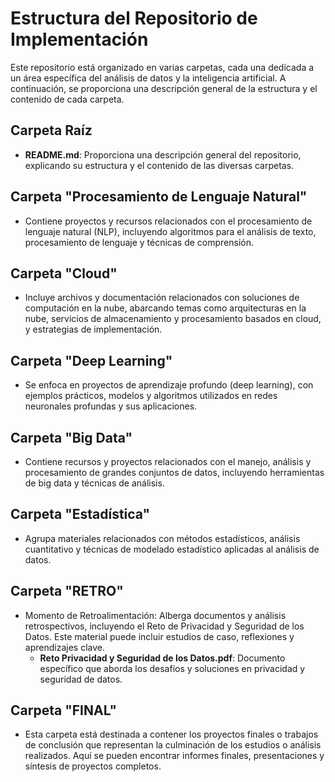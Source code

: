 # Estructura del Repositorio de Implementación

Este repositorio está organizado en varias carpetas, cada una dedicada a un área específica del análisis de datos y la inteligencia artificial. A continuación, se proporciona una descripción general de la estructura y el contenido de cada carpeta.

## Carpeta Raíz
- **README.md**: Proporciona una descripción general del repositorio, explicando su estructura y el contenido de las diversas carpetas.

## Carpeta "Procesamiento de Lenguaje Natural"
- Contiene proyectos y recursos relacionados con el procesamiento de lenguaje natural (NLP), incluyendo algoritmos para el análisis de texto, procesamiento de lenguaje y técnicas de comprensión.

## Carpeta "Cloud"
- Incluye archivos y documentación relacionados con soluciones de computación en la nube, abarcando temas como arquitecturas en la nube, servicios de almacenamiento y procesamiento basados en cloud, y estrategias de implementación.

## Carpeta "Deep Learning"
- Se enfoca en proyectos de aprendizaje profundo (deep learning), con ejemplos prácticos, modelos y algoritmos utilizados en redes neuronales profundas y sus aplicaciones.

## Carpeta "Big Data"
- Contiene recursos y proyectos relacionados con el manejo, análisis y procesamiento de grandes conjuntos de datos, incluyendo herramientas de big data y técnicas de análisis.

## Carpeta "Estadística"
- Agrupa materiales relacionados con métodos estadísticos, análisis cuantitativo y técnicas de modelado estadístico aplicadas al análisis de datos.

## Carpeta "RETRO"
- Momento de Retroalimentación: Alberga documentos y análisis retrospectivos, incluyendo el Reto de Privacidad y Seguridad de los Datos. Este material puede incluir estudios de caso, reflexiones y aprendizajes clave.
  - **Reto Privacidad y Seguridad de los Datos.pdf**: Documento específico que aborda los desafíos y soluciones en privacidad y seguridad de datos.

## Carpeta "FINAL"
- Esta carpeta está destinada a contener los proyectos finales o trabajos de conclusión que representan la culminación de los estudios o análisis realizados. Aquí se pueden encontrar informes finales, presentaciones y síntesis de proyectos completos.


